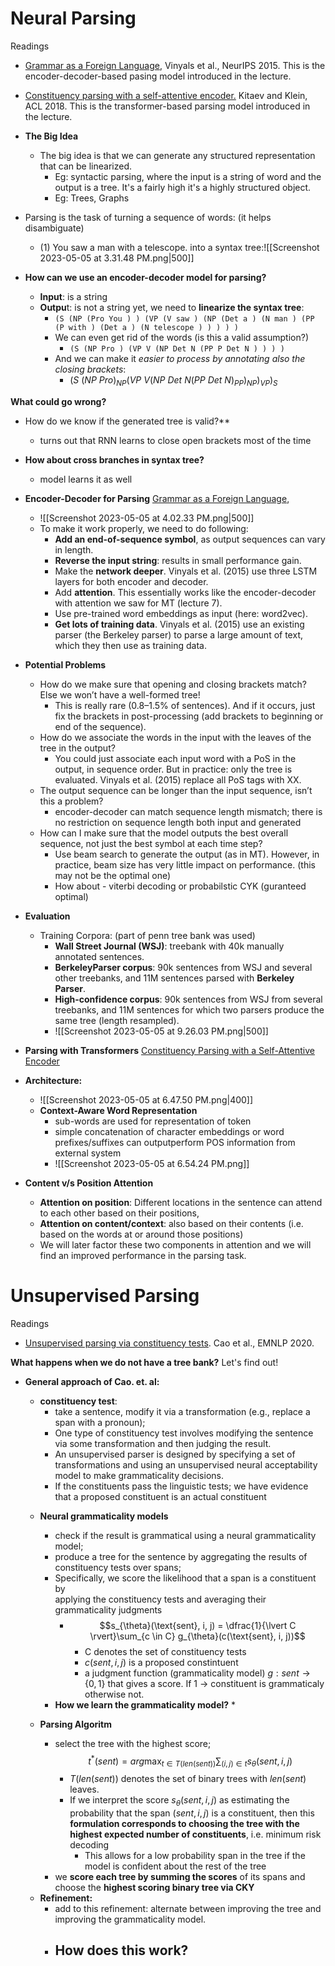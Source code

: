 # Neural Parsing

Readings
* [Grammar as a Foreign Language](https://arxiv.org/abs/1412.7449), Vinyals et al., NeurIPS 2015. This is the encoder-decoder-based pasing model introduced in the lecture.
* [Constituency parsing with a self-attentive encoder.](https://arxiv.org/abs/1805.01052) Kitaev and Klein, ACL 2018. This is the transformer-based parsing model introduced in the lecture.

* **The Big Idea**
	* The big idea is that we can generate any structured representation that can be linearized.
		*  Eg: syntactic parsing, where the input is a string of word and the output is a tree. It's a fairly high it's a highly structured object.
		* Eg: Trees, Graphs

* Parsing is the task of turning a sequence of words: (it helps disambiguate)
	* (1) You saw a man with a telescope. into a syntax tree:![[Screenshot 2023-05-05 at 3.31.48 PM.png|500]]
* **How can we use an encoder-decoder model for parsing?**
	* **Input**: is a string
	* **Outpu**t: is not a string yet, we need to **linearize the syntax tree**:
		* `(S (NP (Pro You ) ) (VP (V saw ) (NP (Det a ) (N man ) (PP (P with ) (Det a ) (N telescope ) ) ) ) )`
		* We can even get rid of the words (is this a valid assumption?)
			* `(S (NP Pro ) (VP V (NP Det N (PP P Det N ) ) ) )`
		* And we can make it *easier to process by annotating also the closing brackets*:
			* $(S\ (NP \ Pro)_{NP} (VP\ V(NP\ Det\ N(PP\ Det\ N)_{PP} )_{NP} )_{VP} )_S$

**What could go wrong?**
* How do we know if the generated tree is valid?**
	* turns out that RNN learns to close open brackets most of the time
* **How about cross branches in syntax tree?**
	* model learns it as well

* **Encoder-Decoder for Parsing** [Grammar as a Foreign Language](https://arxiv.org/abs/1412.7449),
	* ![[Screenshot 2023-05-05 at 4.02.33 PM.png|500]]
	* To make it work properly, we need to do following:
		* **Add an end-of-sequence symbol**, as output sequences can vary in length. 
		- **Reverse the input string**: results in small performance gain. 
		- Make the **network deeper**. Vinyals et al. (2015) use three LSTM layers for both encoder and decoder. 
		- Add **attention**. This essentially works like the encoder-decoder with attention we saw for MT (lecture 7).
		- Use pre-trained word embeddings as input (here: word2vec).
		- **Get lots of training data**. Vinyals et al. (2015) use an existing parser (the Berkeley parser) to parse a large amount of text, which they then use as training data.

* **Potential Problems**
	* How do we make sure that opening and closing brackets match? Else we won’t have a well-formed tree!
		* This is really rare (0.8–1.5% of sentences). And if it occurs, just fix the brackets in post-processing (add brackets to beginning or end of the sequence).
	* How do we associate the words in the input with the leaves of the tree in the output?
		* You could just associate each input word with a PoS in the output, in sequence order. But in practice: only the tree is evaluated. Vinyals et al. (2015) replace all PoS tags with XX.
	* The output sequence can be longer than the input sequence, isn’t this a problem?
		* encoder-decoder can match sequence length mismatch; there is no restriction on sequence length both input and generated
	* How can I make sure that the model outputs the best overall sequence, not just the best symbol at each time step?
		* Use beam search to generate the output (as in MT). However, in practice, beam size has very little impact on performance. (this may not be the optimal one)
		* How about - viterbi decoding or probabilstic CYK  (guranteed optimal)

* **Evaluation**
	* Training Corpora: (part of penn tree bank was used)
		- **Wall Street Journal (WSJ)**: treebank with 40k manually annotated sentences.
		- **BerkeleyParser corpus**: 90k sentences from WSJ and several other treebanks, and 11M sentences parsed with **Berkeley Parser**.
		- **High-confidence corpus**: 90k sentences from WSJ from several treebanks, and 11M sentences for which two parsers produce the same tree (length resampled).
		- ![[Screenshot 2023-05-05 at 9.26.03 PM.png|500]]


* **Parsing with Transformers** [Constituency Parsing with a Self-Attentive Encoder](https://arxiv.org/pdf/1805.01052.pdf)

* **Architecture:**
	* ![[Screenshot 2023-05-05 at 6.47.50 PM.png|400]]
	* **Context-Aware Word Representation**
		* sub-words are used for representation of token
		* simple concatenation of character embeddings or word prefixes/suffixes can outputperform POS information from external system
		* ![[Screenshot 2023-05-05 at 6.54.24 PM.png]]
* **Content v/s Position Attention**
	* **Attention on position**:  Different locations in the sentence can attend to each other based on their positions, 
	* **Attention on content/context**:  also based on  their contents (i.e. based on the words at or around those positions)
	* We will later factor these two components in attention and we will find an improved performance in the parsing task.


# Unsupervised Parsing

Readings
- [Unsupervised parsing via constituency tests](https://arxiv.org/abs/2010.03146). Cao et al., EMNLP 2020.

**What happens when we do not have a tree bank?** Let's find out!


* **General approach of Cao. et. al:**
	- **constituency test**: 
		- take a sentence, modify it via a transformation (e.g., replace a span with a pronoun);
		- One type of constituency test involves modifying the sentence via some transformation and then judging the result.
		-   An unsupervised parser is designed by specifying a set of transformations and using an unsupervised neural acceptability model to make grammaticality decisions.
		- If the constituents pass the linguistic tests; we have evidence that a proposed constituent is an actual constituent
	
	* **Neural grammaticality models**
		- check if the result is grammatical using a neural grammaticality model;
		- produce a tree for the sentence by aggregating the results of constituency tests over spans;
		-  Specifically, we  score the likelihood that a span is a constituent by  
			applying the constituency tests and averaging their grammaticality judgments
			* $$s_{\theta}(\text{sent}, i, j) = \dfrac{1}{\lvert C \rvert}\sum_{c \in C} g_{\theta}(c(\text{sent}, i, j))$$
				* C denotes the set of constituency tests
				* $c(sent, i, j)$ is a proposed constintuent
				* a judgment function (grammaticality model) $g : sent  → \{0, 1\}$ that gives a score. If 1 -> constituent is grammaticaly otherwise not.
		* **How we learn the grammaticality model?**
			* 

	* **Parsing Algoritm**
		- select the tree with the highest score; $$t^*(sent) = arg\max_{t \in T (len(sent))} \sum_{(i,j) \in t} s_{\theta}(sent, i, j)$$
			- $T(len(sent))$ denotes the set of binary  trees with $len(sent)$ leaves.
			- If we interpret the score $s_θ(sent, i, j)$ as estimating the probability that the span $(sent, i, j)$ is a constituent, then this **formulation corresponds to choosing the tree with the highest expected number of constituents**, i.e. minimum risk decoding
				- This allows for a low probability span in the tree if the model is confident about the rest of the tree
		- we **score each tree by summing the scores**  of its spans and choose the **highest scoring binary tree via CKY**
		
	- **Refinement:**
		- add to this refinement: alternate between improving the tree and improving the grammaticality model.
		- **How does this work?**
			- 
	
